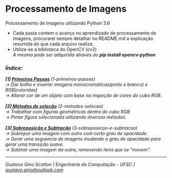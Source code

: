 # Processamento de Imagens

Processamento de Imagens utilizando Python 3.6

* Cada pasta contem o avanço no aprendizado de processamento de imagens, procurarei sempre detalhar no README.md a explicação resumida do que cada arquivo realiza.
* Utiliza-se a biblioteca do OpenCV (cv2)<br>
<i> A mesma pode ser adquirida através do <b>pip install opencv-python</b>

<h3>Índice:</h3>

<b> [1] <a href="http://github.com/gustavogino/procesamentodeimagem/tree/master/1-primeiros-passos">Primeiros Passos</a></b>  <i>(1-primeiros-passos)</i><br>
-> Dar brilho e inverter imagens monocromáticas(preto e branco) e RGB(coloridas)<br>
-> Alterar cor de um objeto com base na inspeção de cores do cubo RGB.
<br><br>
<b> [2]<a href="http://github.com/gustavogino/procesamentodeimagem/tree/master/2-metodos-selecao"> Métodos de seleção</a></b>  <i>(2-metodos-selecao)</i><br>
-> Trabalhar com figuras geométricas dentro do cubo RGB<br>
-> Pintar figura selecionada utilizando diversos métodos.
<br><br>
<b> [3]<a href="http://github.com/gustavogino/procesamentodeimagem/tree/master/3-sobreposicao-e-subtracao"> Sobreposição e Subtração</a></b>  <i>(3-sobreposicao-e-subtracao)</i><br>
-> Sobrepor uma imagem com outro com certo grau de opacidade.<br>
-> Gerar uma seguencia de imagens mudando o grau de opacidade para gerar uma transição suave.<br>
-> Subtrair uma imagem da outra, removendo itens que se "movem".


-------------------------

Gustavo Gino Scotton    |   Engenharia da Computação - UFSC   |   gustavo.gino@outlook.com
